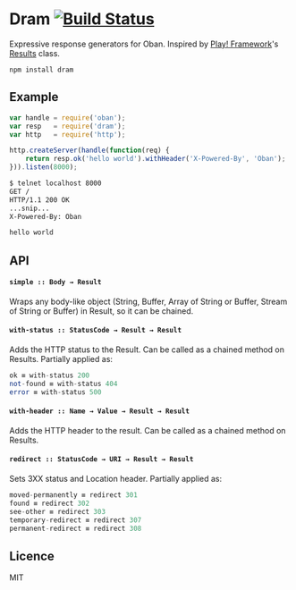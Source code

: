 # Dram [![Build Status](https://travis-ci.org/quarterto/Dram.svg)](https://travis-ci.org/quarterto/Dram)

Expressive response generators for Oban. Inspired by [Play! Framework](http://www.playframework.com/)'s [Results](http://www.playframework.com/documentation/2.0/api/java/play/mvc/Results.html) class.

`npm install dram`

## Example

```javascript
var handle = require('oban');
var resp   = require('dram');
var http   = require('http');

http.createServer(handle(function(req) {
	return resp.ok('hello world').withHeader('X-Powered-By', 'Oban');
})).listen(8000);
```

```bash
$ telnet localhost 8000
GET /
HTTP/1.1 200 OK
...snip...
X-Powered-By: Oban

hello world
```

## API
#### `simple :: Body → Result`
Wraps any body-like object (String, Buffer, Array of String or Buffer, Stream of String or Buffer) in Result, so it can be chained.
#### `with-status :: StatusCode → Result → Result`
Adds the HTTP status to the Result. Can be called as a chained method on Results. Partially applied as:
```haskell
ok ≡ with-status 200
not-found ≡ with-status 404
error ≡ with-status 500
```
#### `with-header :: Name → Value → Result → Result`
Adds the HTTP header to the result.  Can be called as a chained method on Results.

#### `redirect :: StatusCode → URI → Result → Result`
Sets 3XX status and Location header. Partially applied as:
```haskell
moved-permanently ≡ redirect 301
found ≡ redirect 302
see-other ≡ redirect 303
temporary-redirect ≡ redirect 307
permanent-redirect ≡ redirect 308
```

## Licence
MIT
